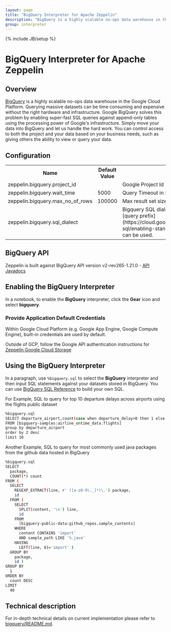 ```yaml
---
layout: page
title: "BigQuery Interpreter for Apache Zeppelin"
description: "BigQuery is a highly scalable no-ops data warehouse in the Google Cloud Platform."
group: interpreter
---
```

<!--
Licensed under the Apache License, Version 2.0 (the "License");
you may not use this file except in compliance with the License.
You may obtain a copy of the License at

http://www.apache.org/licenses/LICENSE-2.0

Unless required by applicable law or agreed to in writing, software
distributed under the License is distributed on an "AS IS" BASIS,
WITHOUT WARRANTIES OR CONDITIONS OF ANY KIND, either express or implied.
See the License for the specific language governing permissions and
limitations under the License.
-->
{% include JB/setup %}

# BigQuery Interpreter for Apache Zeppelin

<div id="toc"></div>

## Overview
[BigQuery](https://cloud.google.com/bigquery/what-is-bigquery) is a highly scalable no-ops data warehouse in the Google Cloud Platform. Querying massive datasets can be time consuming and expensive without the right hardware and infrastructure. Google BigQuery solves this problem by enabling super-fast SQL queries against append-only tables using the processing power of Google's infrastructure. Simply move your data into BigQuery and let us handle the hard work. You can control access to both the project and your data based on your business needs, such as giving others the ability to view or query your data.  

## Configuration
<table class="table-configuration">
  <tr>
    <th>Name</th>
    <th>Default Value</th>
    <th>Description</th>
  </tr>
  <tr>
    <td>zeppelin.bigquery.project_id</td>
    <td>  </td>
    <td>Google Project Id</td>
  </tr>
  <tr>
    <td>zeppelin.bigquery.wait_time</td>
    <td>5000</td>
    <td>Query Timeout in Milliseconds</td>
  </tr>
  <tr>
    <td>zeppelin.bigquery.max_no_of_rows</td>
    <td>100000</td>
    <td>Max result set size</td>
  </tr>
  <tr>
    <td>zeppelin.bigquery.sql_dialect</td>
    <td></td>
    <td>Bigquery SQL dialect (standardSQL or legacySQL). If empty, [query prefix](https://cloud.google.com/bigquery/docs/reference/standard-sql/enabling-standard-sql#sql-prefix) like '#standardSQL' can be used.</td>
  </tr>
</table>


## BigQuery API
Zeppelin is built against BigQuery API version v2-rev265-1.21.0 - [API Javadocs](https://developers.google.com/resources/api-libraries/documentation/bigquery/v2/java/latest/)

## Enabling the BigQuery Interpreter

In a notebook, to enable the **BigQuery** interpreter, click the **Gear** icon and select **bigquery**.

### Provide Application Default Credentials

Within Google Cloud Platform (e.g. Google App Engine, Google Compute Engine),
built-in credentials are used by default.

Outside of GCP, follow the Google API authentication instructions for [Zeppelin Google Cloud Storage](https://zeppelin.apache.org/docs/latest/storage/storage.html#notebook-storage-in-gcs)

## Using the BigQuery Interpreter

In a paragraph, use `%bigquery.sql` to select the **BigQuery** interpreter and then input SQL statements against your datasets stored in BigQuery.
You can use [BigQuery SQL Reference](https://cloud.google.com/bigquery/query-reference) to build your own SQL.

For Example, SQL to query for top 10 departure delays across airports using the flights public dataset

```bash
%bigquery.sql
SELECT departure_airport,count(case when departure_delay>0 then 1 else 0 end) as no_of_delays 
FROM [bigquery-samples:airline_ontime_data.flights] 
group by departure_airport 
order by 2 desc 
limit 10
```

Another Example, SQL to query for most commonly used java packages from the github data hosted in BigQuery 

```bash
%bigquery.sql
SELECT
  package,
  COUNT(*) count
FROM (
  SELECT
    REGEXP_EXTRACT(line, r' ([a-z0-9\._]*)\.') package,
    id
  FROM (
    SELECT
      SPLIT(content, '\n') line,
      id
    FROM
      [bigquery-public-data:github_repos.sample_contents]
    WHERE
      content CONTAINS 'import'
      AND sample_path LIKE '%.java'
    HAVING
      LEFT(line, 6)='import' )
  GROUP BY
    package,
    id )
GROUP BY
  1
ORDER BY
  count DESC
LIMIT
  40
```

## Technical description

For in-depth technical details on current implementation please refer to [bigquery/README.md](https://github.com/apache/zeppelin/blob/master/bigquery/README.md).
